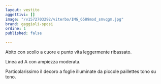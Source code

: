 ```yaml
---
layout: vestito
aggettivi: []
image: "/v1572703292/viterbo/IMG_6589mod_smvqgm.jpg"
brand: gaggioli-sposi
ordine: 1
published: false

---
```

Abito con scollo a cuore e punto vita leggermente ribassato. 

Linea ad A con ampiezza moderata.

Particolarissimo il decoro a foglie illuminate da piccole paillettes tono su tono.